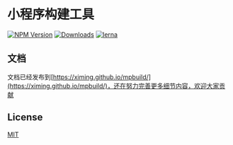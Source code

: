 # 小程序构建工具

[comment]: <> ([![npm dependents]&#40;https://badgen.net/npm/dependents/mpbuild&#41;]&#40;https://www.npmjs.com/package/mpbuild?activeTab=dependents&#41;)
[![NPM Version](http://img.shields.io/npm/v/mpbuild.svg?style=flat)](https://www.npmjs.org/package/mpbuild)
[![Downloads](https://badgen.net/npm/dt/mpbuild)](https://www.npmjs.com/package/mpbuild)
[![lerna](https://img.shields.io/badge/maintained%20with-lerna-cc00ff.svg)](https://lerna.js.org/)
<br>

## 文档

文档已经发布到[https://ximing.github.io/mpbuild/](https://ximing.github.io/mpbuild/)，还在努力完善更多细节内容，欢迎大家贡献

## License

[MIT](https://github.com/ximing/mpbuild/blob/master/LICENSE)

